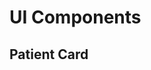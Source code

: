 # UI Components

## Patient Card

<preview path="./vue-components/patient-card/TC1.vue" title="Patient Card" editUrl="https://stackblitz.com/" description="Basic" :link="handleComponentName('ui-components/patient/patient-card')" />